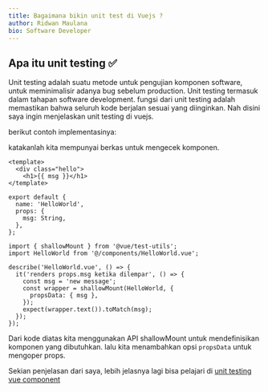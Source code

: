 ```yaml
---
title: Bagaimana bikin unit test di Vuejs ?
author: Ridwan Maulana
bio: Software Developer
---
```


## Apa itu unit testing ✅

Unit testing adalah suatu metode untuk pengujian komponen software, untuk meminimalisir adanya bug sebelum <span class="bg-blue-100 rounded pr-2 pl-2 text-blue-800">production</span>. Unit testing termasuk dalam tahapan software development. fungsi dari unit testing adalah memastikan bahwa seluruh kode berjalan sesuai yang diinginkan. 
Nah disini saya ingin menjelaskan unit testing di vuejs.

berikut contoh implementasinya:

katakanlah kita mempunyai berkas untuk mengecek komponen.
```js{}[Hello.vue]
<template>
  <div class="hello">
    <h1>{{ msg }}</h1>
</template>

export default {
  name: 'HelloWorld',
  props: {
    msg: String,
  },
};
```

```js{}[hello.spec.js]
import { shallowMount } from '@vue/test-utils';
import HelloWorld from '@/components/HelloWorld.vue';

describe('HelloWorld.vue', () => {
  it('renders props.msg ketika dilempar', () => {
    const msg = 'new message';
    const wrapper = shallowMount(HelloWorld, {
      propsData: { msg },
    });
    expect(wrapper.text()).toMatch(msg);
  });
});
```
Dari kode diatas kita menggunakan API shallowMount untuk mendefinisikan komponen yang dibutuhkan. lalu kita menambahkan opsi <span class="bg-blue-100 rounded pr-2 pl-2 text-blue-800">```propsData```</span> untuk mengoper props.

Sekian penjelasan dari saya, lebih jelasnya lagi bisa pelajari di <span class="bg-yellow-200 rounded pr-2 pl-2 text-blue-600">[unit testing vue component](https://vuejs.org/v2/cookbook/unit-testing-vue-components.html)</span>

